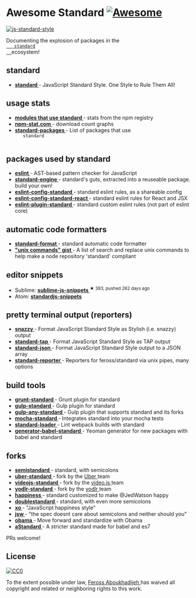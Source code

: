 <h1>
 Awesome Standard
 <a href="https://github.com/sindresorhus/awesome">
  <img alt="Awesome" src="https://cdn.rawgit.com/sindresorhus/awesome/d7305f38d29fed78fa85652e3a63e154dd8e8829/media/badge.svg"/>
 </a>
</h1>
<p>
 <a href="https://github.com/feross/standard">
  <img alt="js-standard-style" src="https://cdn.rawgit.com/feross/standard/master/badge.svg"/>
 </a>
</p>
<p>
 Documenting the explosion of packages in the
 <a href="https://github.com/feross/standard">
  <code>
   standard
  </code>
 </a>
 ecosystem!
</p>
<h2>
 standard
</h2>
<ul>
 <li>
  <strong>
   <a href="https://www.npmjs.com/package/standard">
    standard
   </a>
  </strong>
  - JavaScript Standard Style. One Style to Rule Them All!
 </li>
</ul>
<h2>
 usage stats
</h2>
<ul>
 <li>
  <strong>
   <a href="https://gist.github.com/feross/e0882df2fe673d6ce064">
    modules that use standard
   </a>
  </strong>
  - stats from the npm registry
 </li>
 <li>
  <strong>
   <a href="http://npm-stat.com/charts.html?package=standard&author=&from=&to=">
    npm-stat.com
   </a>
  </strong>
  - download count graphs
 </li>
 <li>
  <strong>
   <a href="https://npmjs.com/package/standard-packages">
    standard-packages
   </a>
  </strong>
  - List of packages that use
  <code>
   standard
  </code>
 </li>
</ul>
<h2>
 packages used by standard
</h2>
<ul>
 <li>
  <strong>
   <a href="https://www.npmjs.com/package/eslint">
    eslint
   </a>
  </strong>
  - AST-based pattern checker for JavaScript
 </li>
 <li>
  <strong>
   <a href="https://www.npmjs.com/package/standard-engine">
    standard-engine
   </a>
  </strong>
  - standard's guts, extracted into a reuseable package. build your own!
 </li>
 <li>
  <strong>
   <a href="https://www.npmjs.com/package/eslint-config-standard">
    eslint-config-standard
   </a>
  </strong>
  - standard eslint rules, as a shareable config
 </li>
 <li>
  <strong>
   <a href="https://www.npmjs.com/package/eslint-config-standard-react">
    eslint-config-standard-react
   </a>
  </strong>
  - standard eslint rules for React and JSX
 </li>
 <li>
  <strong>
   <a href="https://www.npmjs.com/package/eslint-plugin-standard">
    eslint-plugin-standard
   </a>
  </strong>
  - standard custom eslint rules (not part of eslint core)
 </li>
</ul>
<h2>
 automatic code formatters
</h2>
<ul>
 <li>
  <strong>
   <a href="https://www.npmjs.com/package/standard-format">
    standard-format
   </a>
  </strong>
  - standard automatic code formatter
 </li>
 <li>
  <strong>
   <a href="https://gist.github.com/watson/453fc63cace521fcdadc">
    "unix commands" gist
   </a>
  </strong>
  - A list of search and replace unix commands to help make a node repository 'standard' compliant
 </li>
</ul>
<h2>
 editor snippets
</h2>
<ul>
 <li>
  Sublime:
  <strong>
   <a href="https://github.com/jprichardson/sublime-js-snippets">
    sublime-js-snippets
   </a>
  </strong>
  <sup>
   &#9733 383, pushed 262 days ago
  </sup>
 </li>
 <li>
  Atom:
  <strong>
   <a href="https://atom.io/packages/standardjs-snippets">
    standardjs-snippets
   </a>
  </strong>
 </li>
</ul>
<h2>
 pretty terminal output (reporters)
</h2>
<ul>
 <li>
  <strong>
   <a href="https://www.npmjs.com/package/snazzy">
    snazzy
   </a>
  </strong>
  - Format JavaScript Standard Style as Stylish (i.e. snazzy) output
 </li>
 <li>
  <strong>
   <a href="https://www.npmjs.com/package/standard-tap">
    standard-tap
   </a>
  </strong>
  - Format JavaScript Standard Style as TAP output
 </li>
 <li>
  <strong>
   <a href="https://www.npmjs.com/package/standard-json">
    standard-json
   </a>
  </strong>
  - Format JavaScript Standard Style output to a JSON array
 </li>
 <li>
  <strong>
   <a href="https://www.npmjs.com/package/standard-reporter">
    standard-reporter
   </a>
  </strong>
  - Reporters for feross/standard via unix pipes, many options
 </li>
</ul>
<h2>
 build tools
</h2>
<ul>
 <li>
  <strong>
   <a href="https://www.npmjs.com/package/grunt-standard">
    grunt-standard
   </a>
  </strong>
  - Grunt plugin for standard
 </li>
 <li>
  <strong>
   <a href="https://www.npmjs.com/package/gulp-standard">
    gulp-standard
   </a>
  </strong>
  - Gulp plugin for standard
 </li>
 <li>
  <strong>
   <a href="https://www.npmjs.com/package/gulp-any-standard">
    gulp-any-standard
   </a>
  </strong>
  - Gulp plugin that supports standard and its forks
 </li>
 <li>
  <strong>
   <a href="https://www.npmjs.com/package/mocha-standard">
    mocha-standard
   </a>
  </strong>
  - Integrates standard into your mocha tests
 </li>
 <li>
  <strong>
   <a href="https://www.npmjs.com/package/standard-loader">
    standard-loader
   </a>
  </strong>
  - Lint webpack builds with standard
 </li>
 <li>
  <strong>
   <a href="https://www.npmjs.com/package/generator-babel-standard">
    generator-babel-standard
   </a>
  </strong>
  - Yeoman generator for new packages with babel and standard
 </li>
</ul>
<h2>
 forks
</h2>
<ul>
 <li>
  <strong>
   <a href="https://www.npmjs.com/package/semistandard">
    semistandard
   </a>
  </strong>
  - standard, with semicolons
 </li>
 <li>
  <strong>
   <a href="https://www.npmjs.com/package/uber-standard">
    uber-standard
   </a>
  </strong>
  - fork by the
  <a href="https://www.uber.com/">
   Uber
  </a>
  team
 </li>
 <li>
  <strong>
   <a href="https://www.npmjs.com/package/videojs-standard">
    videojs-standard
   </a>
  </strong>
  - fork by the
  <a href="https://github.com/videojs/video.js">
   video.js
  </a>
  team
 </li>
 <li>
  <strong>
   <a href="https://www.npmjs.com/package/yodlr-standard">
    yodlr-standard
   </a>
  </strong>
  - fork by the
  <a href="https://getyodlr.com/home">
   yodlr
  </a>
  team
 </li>
 <li>
  <strong>
   <a href="https://www.npmjs.com/package/happiness">
    happiness
   </a>
  </strong>
  - standard customized to make @JedWatson happy
 </li>
 <li>
  <strong>
   <a href="https://www.npmjs.com/package/doublestandard">
    doublestandard
   </a>
  </strong>
  - standard, with even more semicolons
 </li>
 <li>
  <strong>
   <a href="https://www.npmjs.com/package/xo">
    xo
   </a>
  </strong>
  - "JavaScript happiness style"
 </li>
 <li>
  <strong>
   <a href="https://www.npmjs.com/package/jsw">
    jsw
   </a>
  </strong>
  - "the spec doesnt care about semicolons and neither should you"
 </li>
 <li>
  <strong>
   <a href="https://www.npmjs.com/package/obama">
    obama
   </a>
  </strong>
  - Move forward and standardize with Obama
 </li>
 <li>
  <strong>
   <a href="https://npmjs.com/package/a-standard">
    aStandard
   </a>
  </strong>
  - A stricter standard made for babel and es7
 </li>
</ul>
<p>
 PRs welcome!
</p>
<h2>
 License
</h2>
<p>
 <a href="http://creativecommons.org/publicdomain/zero/1.0/">
  <img alt="CC0" src="http://i.creativecommons.org/p/zero/1.0/88x31.png"/>
 </a>
</p>
<p>
 To the extent possible under law,
 <a href="http://feross.org">
  Feross Aboukhadijeh
 </a>
 has waived all copyright and related or neighboring rights to this work.
</p>
